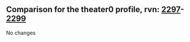 ## Comparison for the theater0 profile, rvn: [2297](https://github.com/PRO100KatYT/FortniteProfileRevisions/tree/main/profiles/theater0/2297%20theater0.json)-[2299](https://github.com/PRO100KatYT/FortniteProfileRevisions/tree/main/profiles/theater0/2299%20theater0.json)

No changes
